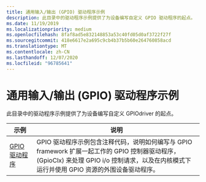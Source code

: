 ```yaml
---
title: 通用输入/输出 (GPIO) 驱动程序示例
description: 此目录中的驱动程序示例提供了为设备编写自定义 GPIO 驱动程序的起点。
ms.date: 11/19/2019
ms.localizationpriority: medium
ms.openlocfilehash: 8faf8ad5e832148853a53c40fd05d0af3722f27f
ms.sourcegitcommit: 418e6617e2a695c9cb4b37b5b60e264760858acd
ms.translationtype: MT
ms.contentlocale: zh-CN
ms.lasthandoff: 12/07/2020
ms.locfileid: "96785641"
---
```

# <a name="general-purpose-inputoutput-gpio-driver-samples"></a>通用输入/输出 (GPIO) 驱动程序示例

此目录中的驱动程序示例提供了为设备编写自定义 GPIOdriver 的起点。

| 示例 | 说明 |
| --- | --- |
| [GPIO 驱动程序](/samples/microsoft/windows-driver-samples/gpio-sample-drivers) | GPIO 驱动程序示例包含注释代码，说明如何编写与 GPIO framework 扩展一起工作的 GPIO 控制器驱动程序， (GpioClx) 来处理 GPIO i/o 控制请求，以及在内核模式下运行并使用 GPIO 资源的外围设备驱动程序。 |
